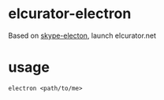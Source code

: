 # elcurator-electron
Based on [skype-electon](https://github.com/GyozaGuy/Skype-Electron), launch elcurator.net

# usage
```
electron <path/to/me>
```

